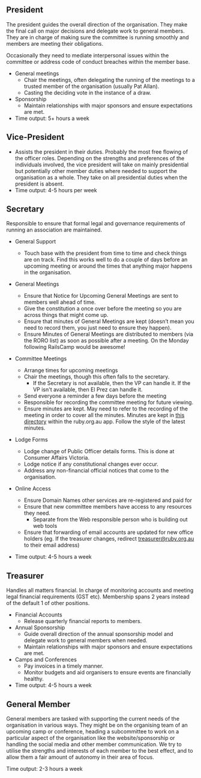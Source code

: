 ## President

The president guides the overall direction of the organisation. They make the final call on major decisions and delegate work to general members. They are in charge of making sure the committee is running smoothly and members are meeting their obligations.

Occasionally they need to mediate interpersonal issues within the committee or address code of conduct breaches within the member base.

- General meetings
  - Chair the meetings, often delegating the running of the meetings to a trusted member of the organisation (usually Pat Allan).
  - Casting the deciding vote in the instance of a draw.
- Sponsorship
  - Maintain relationships with major sponsors and ensure expectations are met.
- Time output: 5+ hours a week



## Vice-President

- Assists the president in their duties. Probably the most free flowing of the officer roles. Depending on the strengths and preferences of the individuals involved, the vice president will take on mainly presidential but potentially other member duties where needed to support the organisation as a whole. They take on all presidential duties when the president is absent.
- Time output: 4-5 hours per week



## Secretary

Responsible to ensure that formal legal and governance requirements of running an association are maintained.

- General Support
  - Touch base with the president from time to time and check things are on track. Find this works well to do a couple of days before an upcoming meeting or around the times that anything major happens in the organisation. 
- General Meetings
  - Ensure that Notice for Upcoming General Meetings are sent to members well ahead of time.
  - Give the constitution a once over before the meeting so you are across things that might come up.
  - Ensure that minutes of General Meetings are kept (doesn’t mean you need to record them, you just need to ensure they happen).
  - Ensure Minutes of General Meetings are distributed to members (via the RORO list) as soon as possible after a meeting. On the Monday following RailsCamp would be awesome!
  
- Committee Meetings
  - Arrange times for upcoming meetings
  - Chair the meetings, though this often falls to the secretary.
    - If the Secretary is not available, then the VP can handle it. If the VP isn't available, then El Prez can handle it.
  - Send everyone a reminder a few days before the meeting
  - Responsible for recording the committee meeting for future viewing.
  - Ensure minutes are kept. May need to refer to the recording of the meeting in order to cover all the minutes. Minutes are kept in [this directory](https://github.com/rubyaustralia/ruby_au/tree/master/app/views/pages/committee_meetings) within the ruby.org.au app. Follow the style of the latest minutes. 
- Lodge Forms
  - Lodge change of Public Officer details forms. This is done at Consumer Affairs Victoria.
  - Lodge notice if any constitutional changes ever occur.
  - Address any non-financial official notices that come to the organisation.

- Online Access
  - Ensure Domain Names other services are re-registered and paid for
  - Ensure that new committee members have access to any resources they need.
    - Separate from the Web responsible person who is building out web tools 
  - Ensure that forwarding of email accounts are updated for new office holders (eg. If the treasurer changes, redirect treasurer@ruby.org.au to their email address)

- Time output: 4-5 hours a week



## Treasurer

Handles all matters financial. In charge of monitoring accounts and meeting legal financial requirements (GST etc). Membership spans 2 years instead of the default 1 of other positions.

- Financial Accounts
  - Release quarterly financial reports to members.
- Annual Sponsorship
  - Guide overall direction of the annual sponsorship model and delegate work to general members when needed.
  - Maintain relationships with major sponsors and ensure expectations are met.
- Camps and Conferences
  - Pay invoices in a timely manner.
  - Monitor budgets and aid organisers to ensure events are financially healthy.
- Time output: 4-5 hours a week



## General Member

General members are tasked with supporting the current needs of the organisation in various ways. They might be on the organising team of an upcoming camp or conference, heading a subcommittee to work on a particular aspect of the organisation like the website/sponsorship or handling the social media and other member communication. We try to utilise the strengths and interests of each member to the best effect, and to allow them a fair amount of autonomy in their area of focus.

Time output: 2-3 hours a week
